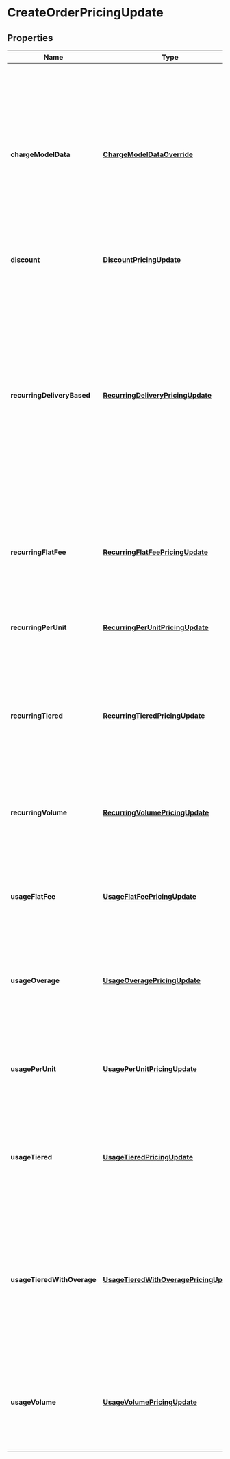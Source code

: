 

# CreateOrderPricingUpdate


## Properties

| Name | Type | Description | Notes |
|------------ | ------------- | ------------- | -------------|
|**chargeModelData** | [**ChargeModelDataOverride**](ChargeModelDataOverride.md) | Container for charge model configuration data.  **Note**: This field is only available if you have the High Water Mark, Pre-Rated Pricing, or Multi-Attribute Pricing charge models enabled. The High Water Mark and Pre-Rated Pricing charge models are available for customers with Enterprise and Nine editions by default. If you are a Growth customer, see [Zuora Editions](https://knowledgecenter.zuora.com/BB_Introducing_Z_Business/C_Zuora_Editions) for pricing information.  |  [optional] |
|**discount** | [**DiscountPricingUpdate**](DiscountPricingUpdate.md) | Pricing information about a discount charge.  |  [optional] |
|**recurringDeliveryBased** | [**RecurringDeliveryPricingUpdate**](RecurringDeliveryPricingUpdate.md) | This field is only available if you have the Delivery Pricing charge model enabled.  **Note**: The Delivery Pricing charge model is in the **Early Adopter** phase. We are actively soliciting feedback from a small set of early adopters before releasing it as generally available. To manage and access this feature through the self-service interface, see [Enable billing features by yourself](https://knowledgecenter.zuora.com/Zuora_Billing/Bill_your_customers/Billing_Settings/Manage_Features) in the Knowledge Center. You can check **Delivery Pricing** in **Billing Settings** &gt; **Enable Charge Types / Models**.  |  [optional] |
|**recurringFlatFee** | [**RecurringFlatFeePricingUpdate**](RecurringFlatFeePricingUpdate.md) | Pricing information about a recurring charge that uses the \&quot;flat fee\&quot; charge model. In this charge model, the charge has a fixed price.  |  [optional] |
|**recurringPerUnit** | [**RecurringPerUnitPricingUpdate**](RecurringPerUnitPricingUpdate.md) | Pricing information about a recurring charge that uses the \&quot;per unit\&quot; charge model. In this charge model, the charge has a fixed price per unit purchased.  |  [optional] |
|**recurringTiered** | [**RecurringTieredPricingUpdate**](RecurringTieredPricingUpdate.md) | Pricing information about a recurring charge that uses the \&quot;tiered pricing\&quot; charge model. In this charge model, the charge has cumulative pricing tiers that become effective as units are purchased.  |  [optional] |
|**recurringVolume** | [**RecurringVolumePricingUpdate**](RecurringVolumePricingUpdate.md) | Pricing information about a recurring charge that uses the \&quot;volume pricing\&quot; charge model. In this charge model, the charge has a variable price per unit, depending on how many units are purchased.  |  [optional] |
|**usageFlatFee** | [**UsageFlatFeePricingUpdate**](UsageFlatFeePricingUpdate.md) | Pricing information about a usage charge that uses the \&quot;flat fee\&quot; charge model. In this charge model, the charge has a fixed price.  |  [optional] |
|**usageOverage** | [**UsageOveragePricingUpdate**](UsageOveragePricingUpdate.md) | Pricing information about a usage charge that uses the \&quot;overage\&quot; charge model. In this charge model, the charge has an allowance of free units and a fixed price per additional unit consumed.  |  [optional] |
|**usagePerUnit** | [**UsagePerUnitPricingUpdate**](UsagePerUnitPricingUpdate.md) | Pricing information about a usage charge that uses the \&quot;per unit\&quot; charge model. In this charge model, the charge has a fixed price per unit consumed.  |  [optional] |
|**usageTiered** | [**UsageTieredPricingUpdate**](UsageTieredPricingUpdate.md) | Pricing information about a usage charge that uses the \&quot;tiered pricing\&quot; charge model. In this charge model, the charge has cumulative pricing tiers that become effective as units are consumed.  |  [optional] |
|**usageTieredWithOverage** | [**UsageTieredWithOveragePricingUpdate**](UsageTieredWithOveragePricingUpdate.md) | Pricing information about a usage charge that uses the \&quot;tiered with overage\&quot; charge model. In this charge model, the charge has cumulative pricing tiers that become effective as units are consumed. The charge also has a fixed price per unit consumed beyond the limit of the final tier.  |  [optional] |
|**usageVolume** | [**UsageVolumePricingUpdate**](UsageVolumePricingUpdate.md) | Pricing information about a usage charge that uses the \&quot;volume pricing\&quot; charge model. In this charge model, the charge has a variable price per unit, depending on how many units are consumed.  |  [optional] |



